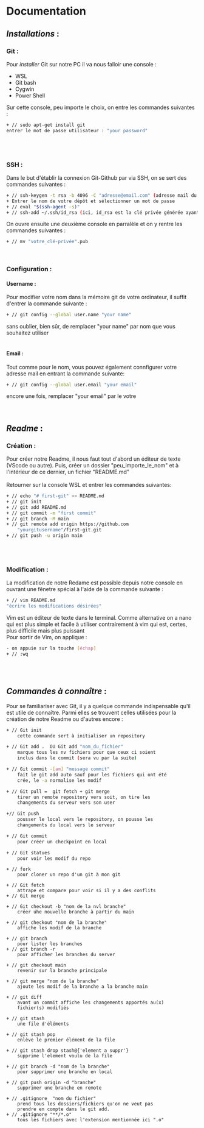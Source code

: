 # **Documentation**

## _Installations_ :

### **Git :** 
Pour *installer* Git sur notre PC il va nous falloir une console :
- WSL 
- Git bash
- Cygwin
- Power Shell

Sur cette console, peu importe le choix, on entre les commandes suivantes :
```bash
+ // sudo apt-get install git 
entrer le mot de passe utilisateur : "your password"
```
</br> 
</br> 

### **SSH :**
Dans le but d'établir la connexion Git-Github par via SSH, on se sert des commandes suivantes :
```bash
+ // ssh-keygen -t rsa -b 4096 -C "adresse@email.com" (adresse mail du compte GitHub)
+ Entrer le nom de votre dépôt et sélectionner un mot de passe
+ // eval "$(ssh-agent -s)"
+ // ssh-add ~/.ssh/id_rsa (ici, id_rsa est la clé privée générée ayant l'extension ".pub" à la fin)
```
On ouvre ensuite une deuxième console en parralèle et on y rentre les commandes suivantes :
```bash
+ // mv "votre_clé-privée".pub
```
</br> 


### **Configuration :**

#### **Username :** 

Pour modifier votre nom dans la mémoire git de votre ordinateur, il suffit d'entrer la commande suivante :
```bash
+ // git config --global user.name "your name"
```
sans oublier, bien sûr, de remplacer "your name" par nom que vous souhaitez utiliser
</br> 
</br> 

#### **Email :** 
Tout comme pour le nom, vous pouvez également connfigurer votre adresse mail en entrant la commande suivante: 
```bash
+ // git config --global user.email "your email"
``` 
encore une fois, remplacer "your email" par le votre
</br> 
</br> 
</br> 

## _Readme_ :

### **Création :** 
Pour créer notre Readme, il nous faut tout d'abord un éditeur de texte (VScode ou autre). Puis, créer un dossier "peu_importe_le_nom" et à l'intérieur de ce dernier, un fichier "README.md"<br/>
<br/>
Retourner sur la console WSL et entrer les commandes suivantes: 
```bash 
+ // echo "# first-git" >> README.md
+ // git init
+ // git add README.md  
+ // git commit -m "first commit"
+ // git branch -M main
+ // git remote add origin https://github.com
    "yourgitusername"/first-git.git
+ // git push -u origin main
``` 
</br> 
</br> 

### **Modification :** 
La modification de notre Redame est possible depuis notre console en ouvrant une fênetre spécial à l'aide de la commande suivante : 
```bash
+ // vim README.md
"écrire les modifications désirées" 
```
Vim est un éditeur de texte dans le terminal. Comme alternative on a nano qui est plus simple et facile à utiliser contrairement à vim qui est, certes, plus difficile mais plus puissant 
</br>
Pour sortir de Vim, on applique :
```bash
- on appuie sur la touche [échap]
+ // :wq 
``` 
</br>
</br>

## _Commandes à connaître_ :

Pour se familiariser avec Git, il y a quelque commande indispensable qu'il est utile de connaître. Parmi elles se trouvent celles utilisées pour la création de notre Readme ou d'autres encore :

```bash
+ // Git init 
    cette commande sert à initialiser un repository
```
```bash
+ // Git add .  OU Git add "nom_du_fichier"
    marque tous les nv fichiers pour que ceux ci soient
    inclus dans le commit (sera vu par la suite)
```
```bash
+ // Git commit -[am] "message commit"
    fait le git add auto sauf pour les fichiers qui ont été
    crée, le -a normalise les modif
```

```bash
+ // Git pull =  git fetch + git merge
    tirer un remote repository vers soit, on tire les
    changements du serveur vers son user
```
```bash
+// Git push 
    pousser le local vers le repository, on pousse les
    changements du local vers le serveur
```
```bash
+ // Git commit 
    pour créer un checkpoint en local
```
```bash
+ // Git statues 
    pour voir les modif du repo
```
```
+ // fork 
    pour cloner un repo d'un git à mon git 
```
```
+ // Git fetch 
    attrape et compare pour voir si il y a des conflits
+ // Git merge 
```
```
+ // Git checkout -b "nom de la nvl branche" 
    créer uhe nouvelle branche à partir du main
```
```
+ // git checkout "nom de la branche" 
    affiche les modif de la branche
```
```
+ // git branch 
    pour lister les branches
+ // git branch -r 
    pour afficher les branches du server
```
```
+ // git checkout main 
    revenir sur la branche principale
```
```
+ // git merge "nom de la branche" 
    ajoute les modif de la branche a la branche main
```
```
+ // git diff 
    avant un commit affiche les changements apportés au(x)
    fichier(s) modifiés 
```
```
+ // git stash 
    une file d'éléments
```
```
+ // git stash pop 
    enlève le premier élément de la file
```
```
+ // git stash drop stash@{'element a suppr'} 
    supprime l'element voulu de la file
```
```
+ // git branch -d "nom de la branche"
    pour supprimer une branche en local
```
```
+ // git push origin -d "branche"
    supprimer une branche en remote
```
```
+ // .gitignore  "nom du fichier"
    prend tous les dossiers/fichiers qu'on ne veut pas
    prendre en compte dans le git add.
+ // .gitignore "**/*.o" 
    tous les fichiers avec l'extension mentionnée ici ".o"
```